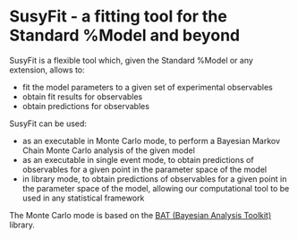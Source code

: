 SusyFit - a fitting tool for the Standard %Model and beyond
===========================================================

SusyFit is a flexible tool which, given the Standard %Model or any extension,
allows to:

  - fit the model parameters to a given set of experimental observables
  - obtain fit results for observables
  - obtain predictions for observables

SusyFit can be used:

  - as an executable in Monte Carlo mode, to perform a Bayesian Markov Chain
    Monte Carlo analysis of the given model
  - as an executable in single event mode, to obtain predictions of observables
    for a given point in the parameter space of the model
  - in library mode, to obtain predictions of observables for a given point
    in the parameter space of the model, allowing our computational tool to
    be used in any statistical framework

The Monte Carlo mode is based on the [BAT (Bayesian Analysis Toolkit)](https://www.mppmu.mpg.de/bat/) library.


